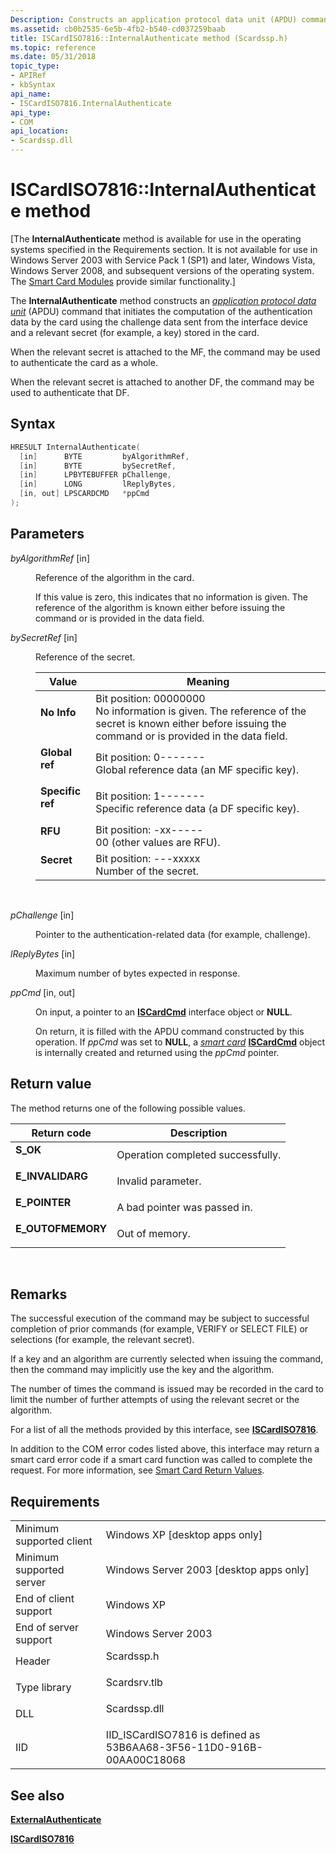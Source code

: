 ```yaml
---
Description: Constructs an application protocol data unit (APDU) command that initiates the computation of the authentication data by the card using the challenge data sent from the interface device and a relevant secret (for example, a key) stored in the card.
ms.assetid: cb0b2535-6e5b-4fb2-b540-cd037259baab
title: ISCardISO7816::InternalAuthenticate method (Scardssp.h)
ms.topic: reference
ms.date: 05/31/2018
topic_type: 
- APIRef
- kbSyntax
api_name: 
- ISCardISO7816.InternalAuthenticate
api_type: 
- COM
api_location: 
- Scardssp.dll
---
```


# ISCardISO7816::InternalAuthenticate method

\[The **InternalAuthenticate** method is available for use in the operating systems specified in the Requirements section. It is not available for use in Windows Server 2003 with Service Pack 1 (SP1) and later, Windows Vista, Windows Server 2008, and subsequent versions of the operating system. The [Smart Card Modules](https://msdn.microsoft.com/en-us/library/Dd627652(v=VS.85).aspx) provide similar functionality.\]

The **InternalAuthenticate** method constructs an [*application protocol data unit*](https://msdn.microsoft.com/en-us/library/ms721532(v=VS.85).aspx) (APDU) command that initiates the computation of the authentication data by the card using the challenge data sent from the interface device and a relevant secret (for example, a key) stored in the card.

When the relevant secret is attached to the MF, the command may be used to authenticate the card as a whole.

When the relevant secret is attached to another DF, the command may be used to authenticate that DF.

## Syntax


```C++
HRESULT InternalAuthenticate(
  [in]      BYTE         byAlgorithmRef,
  [in]      BYTE         bySecretRef,
  [in]      LPBYTEBUFFER pChallenge,
  [in]      LONG         lReplyBytes,
  [in, out] LPSCARDCMD   *ppCmd
);
```



## Parameters

<dl> <dt>

*byAlgorithmRef* \[in\]
</dt> <dd>

Reference of the algorithm in the card.

If this value is zero, this indicates that no information is given. The reference of the algorithm is known either before issuing the command or is provided in the data field.

</dd> <dt>

*bySecretRef* \[in\]
</dt> <dd>

Reference of the secret.



| Value                                                                                                                                                                                    | Meaning                                                                                                                                                                         |
|------------------------------------------------------------------------------------------------------------------------------------------------------------------------------------------|---------------------------------------------------------------------------------------------------------------------------------------------------------------------------------|
| <span id="No_Info"></span><span id="no_info"></span><span id="NO_INFO"></span><dl> <dt>**No Info**</dt> </dl>                     | Bit position: 00000000 <br/> No information is given. The reference of the secret is known either before issuing the command or is provided in the data field.<br/> |
| <span id="Global_ref"></span><span id="global_ref"></span><span id="GLOBAL_REF"></span><dl> <dt>**Global ref**</dt> </dl>         | Bit position: 0------- <br/> Global reference data (an MF specific key).<br/>                                                                                       |
| <span id="Specific_ref"></span><span id="specific_ref"></span><span id="SPECIFIC_REF"></span><dl> <dt>**Specific ref**</dt> </dl> | Bit position: 1-------<br/> Specific reference data (a DF specific key).<br/>                                                                                       |
| <span id="RFU"></span><span id="rfu"></span><dl> <dt>**RFU**</dt> </dl>                                                           | Bit position: -xx-----<br/> 00 (other values are RFU).<br/>                                                                                                         |
| <span id="Secret"></span><span id="secret"></span><span id="SECRET"></span><dl> <dt>**Secret**</dt> </dl>                         | Bit position: ---xxxxx<br/> Number of the secret.<br/>                                                                                                              |



 

</dd> <dt>

*pChallenge* \[in\]
</dt> <dd>

Pointer to the authentication-related data (for example, challenge).

</dd> <dt>

*lReplyBytes* \[in\]
</dt> <dd>

Maximum number of bytes expected in response.

</dd> <dt>

*ppCmd* \[in, out\]
</dt> <dd>

On input, a pointer to an [**ISCardCmd**](iscardcmd.md) interface object or **NULL**.

On return, it is filled with the APDU command constructed by this operation. If *ppCmd* was set to **NULL**, a [*smart card*](https://msdn.microsoft.com/en-us/library/ms721625(v=VS.85).aspx) [**ISCardCmd**](iscardcmd.md) object is internally created and returned using the *ppCmd* pointer.

</dd> </dl>

## Return value

The method returns one of the following possible values.



| Return code                                                                                   | Description                                  |
|-----------------------------------------------------------------------------------------------|----------------------------------------------|
| <dl> <dt>**S\_OK**</dt> </dl>          | Operation completed successfully.<br/> |
| <dl> <dt>**E\_INVALIDARG**</dt> </dl>  | Invalid parameter.<br/>                |
| <dl> <dt>**E\_POINTER**</dt> </dl>     | A bad pointer was passed in.<br/>      |
| <dl> <dt>**E\_OUTOFMEMORY**</dt> </dl> | Out of memory.<br/>                    |



 

## Remarks

The successful execution of the command may be subject to successful completion of prior commands (for example, VERIFY or SELECT FILE) or selections (for example, the relevant secret).

If a key and an algorithm are currently selected when issuing the command, then the command may implicitly use the key and the algorithm.

The number of times the command is issued may be recorded in the card to limit the number of further attempts of using the relevant secret or the algorithm.

For a list of all the methods provided by this interface, see [**ISCardISO7816**](iscardiso7816.md).

In addition to the COM error codes listed above, this interface may return a smart card error code if a smart card function was called to complete the request. For more information, see [Smart Card Return Values](authentication-return-values.md).

## Requirements



|                                     |                                                                                         |
|-------------------------------------|-----------------------------------------------------------------------------------------|
| Minimum supported client<br/> | Windows XP \[desktop apps only\]<br/>                                             |
| Minimum supported server<br/> | Windows Server 2003 \[desktop apps only\]<br/>                                    |
| End of client support<br/>    | Windows XP<br/>                                                                   |
| End of server support<br/>    | Windows Server 2003<br/>                                                          |
| Header<br/>                   | <dl> <dt>Scardssp.h</dt> </dl>   |
| Type library<br/>             | <dl> <dt>Scardsrv.tlb</dt> </dl> |
| DLL<br/>                      | <dl> <dt>Scardssp.dll</dt> </dl> |
| IID<br/>                      | IID\_ISCardISO7816 is defined as 53B6AA68-3F56-11D0-916B-00AA00C18068<br/>        |



## See also

<dl> <dt>

[**ExternalAuthenticate**](iscardiso7816-externalauthenticate.md)
</dt> <dt>

[**ISCardISO7816**](iscardiso7816.md)
</dt> </dl>

 

 




